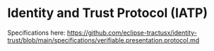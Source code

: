 # Identity and Trust Protocol (IATP)

Specifications here:
https://github.com/eclipse-tractusx/identity-trust/blob/main/specifications/verifiable.presentation.protocol.md
